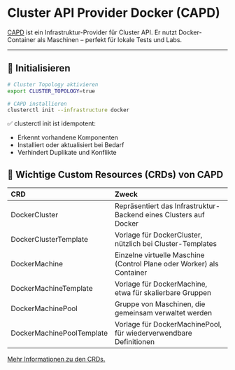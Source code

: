 # Cluster API Provider Docker (CAPD)

[CAPD](https://github.com/kubernetes-sigs/cluster-api/tree/main/test/infrastructure/docker)
ist ein Infrastruktur-Provider für Cluster API. Er nutzt Docker-Container als Maschinen – perfekt für lokale Tests und Labs.

---

## 🚀 Initialisieren

```bash
# Cluster Topology aktivieren
export CLUSTER_TOPOLOGY=true

# CAPD installieren
clusterctl init --infrastructure docker
```

✅ clusterctl init ist idempotent:

- Erkennt vorhandene Komponenten
- Installiert oder aktualisiert bei Bedarf
- Verhindert Duplikate und Konflikte

## 🧩 Wichtige Custom Resources (CRDs) von CAPD

| CRD                       | Zweck                                                                 |
| :------------------------ | :-------------------------------------------------------------------- |
| DockerCluster             | Repräsentiert das Infrastruktur-Backend eines Clusters auf Docker     |
| DockerClusterTemplate     | Vorlage für DockerCluster, nützlich bei Cluster-Templates             |
| DockerMachine             | Einzelne virtuelle Maschine (Control Plane oder Worker) als Container |
| DockerMachineTemplate     | Vorlage für DockerMachine, etwa für skalierbare Gruppen               |
| DockerMachinePool         | Gruppe von Maschinen, die gemeinsam verwaltet werden                  |
| DockerMachinePoolTemplate | Vorlage für DockerMachinePool, für wiederverwendbare Definitionen     |

[Mehr Informationen zu den CRDs.](https://doc.crds.dev/github.com/kubernetes-sigs/cluster-api)
